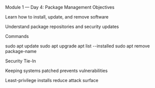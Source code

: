 Module 1 — Day 4: Package Management
Objectives

Learn how to install, update, and remove software

Understand package repositories and security updates

Commands

sudo apt update
sudo apt upgrade
apt list --installed
sudo apt remove package-name

Security Tie-In

Keeping systems patched prevents vulnerabilities

Least-privilege installs reduce attack surface
